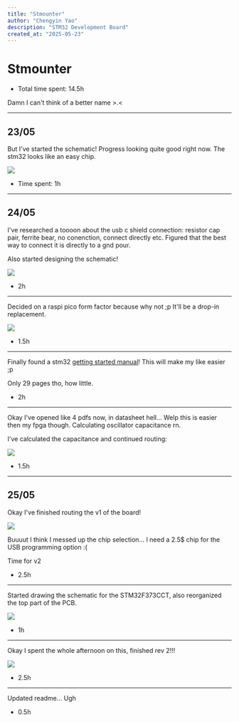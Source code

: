 ```yaml
---
title: "Stmounter"
author: "Chengyin Yao"
description: "STM32 Development Board"
created_at: "2025-05-23"
---
```


# Stmounter

- Total time spent: 14.5h

Damn I can't think of a better name >.<

-------------------

## 23/05

But I've started the schematic! Progress looking quite good right now. The stm32 looks like an easy chip.

![](https://hc-cdn.hel1.your-objectstorage.com/s/v3/42b2bad4cae87a297e4a6db87b6074c069d7d9ba_image.png)

- Time spent: 1h

-------------------

## 24/05

I've researched a toooon about the usb c shield connection: resistor cap pair, ferrite bear, no conenction, connect directly etc. Figured that the best way to connect it is directly to a gnd pour.

Also started designing the schematic!

![](https://hc-cdn.hel1.your-objectstorage.com/s/v3/8725ff5e66c77cbc8abd74d020878d1579b7f67d_image.png)

- 2h

-------------------

Decided on a raspi pico form factor because why not ;p It'll be a drop-in replacement.

![](https://hc-cdn.hel1.your-objectstorage.com/s/v3/a8aa822c855e84da45cb67c2745a2116cfdb3cf4_image.png)

- 1.5h

-------------------

Finally found a stm32 [getting started manual](https://www.st.com/resource/en/application_note/cd00164185-getting-started-with-stm32f10xxx-hardware-development-stmicroelectronics.pdf)! This will make my like easier ;p

Only 29 pages tho, how little.

- 2h

-------------------

Okay I've opened like 4 pdfs now, in datasheet hell... Welp this is easier then my fpga though. Calculating oscillator capacitance rn.

I've calculated the capacitance and continued routing:

![](https://hc-cdn.hel1.your-objectstorage.com/s/v3/dec76b14eacd9b7ff63ca8b475f83e7c250f3a60_image.png)

- 1.5h

-------------------

## 25/05

Okay I've finished routing the v1 of the board!

![](https://hc-cdn.hel1.your-objectstorage.com/s/v3/119a3979a1ce198a5a1e3578c5b36359293e24e3_image.png)

Buuuut I think I messed up the chip selection... I need a 2.5$ chip for the USB programming option :(

Time for v2

- 2.5h

-------------------

Started drawing the schematic for the STM32F373CCT, also reorganized the top part of the PCB.

![](https://hc-cdn.hel1.your-objectstorage.com/s/v3/314d028570596e333a9e7ee3eeb3c6cca9fc5f1f_image.png)

- 1h

-------------------

Okay I spent the whole afternoon on this, finished rev 2!!!

![](https://hc-cdn.hel1.your-objectstorage.com/s/v3/97cce543af2ca7ceb31d24cd7f10e65cd9ff5115_image.png)

- 2.5h

-------------------

Updated readme... Ugh

- 0.5h

